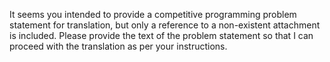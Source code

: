 It seems you intended to provide a competitive programming problem statement for translation, but only a reference to a non-existent attachment is included. Please provide the text of the problem statement so that I can proceed with the translation as per your instructions.